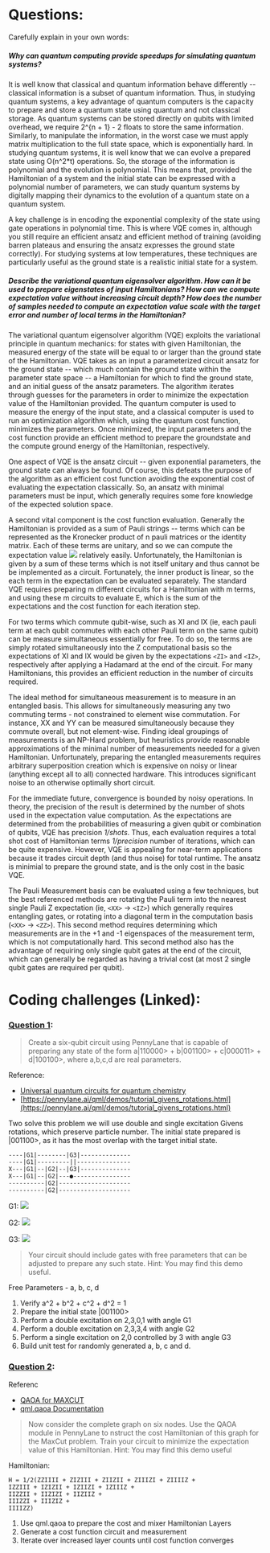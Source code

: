 # Questions:

Carefully explain in your own words: 

##### Why can quantum computing provide speedups for simulating quantum systems? 

It is well know that classical and quantum information behave differently -- classical information is a subset of quantum information. Thus, in studying quantum systems, a key advantage of quantum computers is the capacity to prepare and store a quantum state using quantum and not classical storage. As quantum systems can be stored directly on qubits with limited overhead, we require 2^{n + 1} - 2 floats to store the same information. Similarly, to manipulate the information, in the worst case we must apply matrix multiplication to the full state space, which is exponentially hard. In studying quantum systems, it is well know that we can evolve a prepared state using O(n^2*t) operations. So, the storage of the information is polynomial and the evolution is polynomial. This means that, provided the Hamiltonian of a system and the initial state can be expressed with a polynomial number of parameters, we can study quantum systems by digitally mapping their dynamics to the evolution of a quantum state on a quantum system. 

A key challenge is in encoding the exponential complexity of the state using gate operations in polynomial time. This is where VQE comes in, although you still require an efficient ansatz and efficient method of training (avoiding barren plateaus and ensuring the ansatz expresses the ground state correctly).  For studying systems at low temperatures, these techniques are particularly useful as the ground state is a realistic initial state for a system. 



##### Describe the variational quantum eigensolver algorithm. How can it be used to prepare eigenstates of input Hamiltonians? How can we compute expectation value without increasing circuit depth? How does the number of samples needed to compute an expectation value scale with the target error and number of local terms in the Hamiltonian?

The variational quantum eigensolver algorithm (VQE) exploits the variational principle in quantum mechanics: for states with given Hamiltonian, the measured energy of the state will be equal to or larger than the ground state of the Hamiltonian. VQE takes as an input a parameterized circuit ansatz for the ground state -- which much contain the ground state within the parameter state space -- a Hamiltonian for which to find the ground state, and an initial guess of the ansatz parameters. The algorithm iterates through guesses for the parameters in order to minimize the expectation value of the Hamiltonian provided. The quantum computer is used to measure the energy of the input state, and a classical computer is used to run an optimization algorithm which, using the quantum cost function, minimizes the parameters. Once minimized, the input parameters and the cost function provide an efficient method to prepare the groundstate and the compute ground energy of the Hamiltonian, respectively. 

One aspect of VQE is the ansatz circuit -- given exponential parameters, the ground state can always be found. Of course, this defeats the purpose of the algorithm as an efficient cost function avoiding the exponential cost of evaluating the expectation classically. So, an ansatz with minimal parameters must be input, which generally requires some fore knowledge of the expected solution space. 

A second vital component is the cost function evaluation. Generally the Hamiltonian is provided as a sum of Pauli strings -- terms which can be represented as the Kronecker product of n pauli matrices or the identity matrix. Each of these terms are unitary, and so we can compute the expectation value <img src="https://render.githubusercontent.com/render/math?math=<\psi|P |\psi>"> relatively easily. Unfortunately, the Hamiltonian is given by a sum of these terms which is not itself unitary and thus cannot be be implemented as a circuit. Fortunately, the inner product is linear, so the each term in the expectation can be evaluated separately. The standard VQE requires preparing m different circuits for a Hamiltonian with m terms, and using these m circuits to evaluate E, which is the sum of the expectations and the cost function for each iteration step.  

For two terms which commute qubit-wise, such as XI and IX (ie, each pauli term at each qubit commutes with each other Pauli term on the same qubit) can be measure simultaneous essentially for free. To do so, the terms are simply rotated simultaneously into the Z computational basis so the expectations of XI and IX would be given by the expectations `<ZI>` and `<IZ>`, respectively after applying a Hadamard at the end of the circuit.  For many Hamiltonians, this provides an efficient reduction in the number of circuits required.  

The ideal method for simultaneous measurement is to measure in an entangled basis. This allows for simultaneously measuring any two commuting terms - not constrained to element wise commutation. For instance, XX and YY can be measured simultaneously because they commute overall, but not element-wise. Finding ideal groupings of measurements is an NP-Hard problem, but heuristics provide reasonable approximations of the minimal number of measurements needed for a given Hamiltonian.  Unfortunately,  preparing the entangled measurements requires arbitrary superposition creation which is expensive on noisy or linear (anything except all to all) connected hardware.  This introduces significant noise to an otherwise optimally short circuit. 

For the immediate future, convergence is bounded by noisy operations. In theory, the precision of the result is determined by the number of shots used in the expectation value computation.  As the expectations are determined from the probabilities of measuring a given qubit or combination of qubits, VQE has precision *1/shots*.  Thus, each evaluation requires a total shot cost of Hamiltonian terms *1/precision* number of iterations, which can be quite expensive.  However, VQE is appealing for near-term applications because it trades circuit depth (and thus noise) for total runtime. The ansatz is minimial to prepare the ground state, and is the only cost in the basic VQE.  

The Pauli Measurement basis can be evaluated using a few techniques, but the best referenced methods are rotating the Pauli term into the nearest single Pauli Z expectation (ie, `<XX>` -> `<IZ>`) which generally requires entangling gates, or rotating into a diagonal term in the computation basis (`<XX>` -> `<ZZ>`). This second method requires determining which measurements are in the +1 and -1 eigenspaces of the measurement term, which is not computationally hard.  This second method also has the advantage of requiring only single qubit gates at the end of the circuit, which can generally be regarded as having a trivial cost (at most 2 single qubit gates are required per qubit). 

# Coding challenges (Linked):

### [Question 1](Question1.ipynb):
>Create a six-qubit circuit using PennyLane that is capable of preparing any state of the form a|110000> + b|001100> + c|000011> + d|100100>, where a,b,c,d are real parameters.

Reference: 

- [Universal quantum circuits for quantum chemistry](https://arxiv.org/pdf/2106.13839.pdf)
- [https://pennylane.ai/qml/demos/tutorial_givens_rotations.html](https://pennylane.ai/qml/demos/tutorial_givens_rotations.html)


Two solve this problem we will use double and single excitation Givens rotations, which preserve particle number. The initial state prepared is |001100>, as it has the most overlap with the target initial state. 

```
----|G1|--------|G3|--------------
----|G1|---------||---------------
X---|G1|--|G2|--|G3|--------------
X---|G1|--|G2|---●----------------
----------|G2|--------------------
----------|G2|--------------------
```

G1: <img src="https://render.githubusercontent.com/render/math?math=-2sin^{-1}(a)">

G2: <img src="https://render.githubusercontent.com/render/math?math=-2sin^{-1}(\frac{c}{\sqrt(1-a^2)})">

G3: <img src="https://render.githubusercontent.com/render/math?math=-2sin^{-1}(\frac{d}{\sqrt(1-a^2-c^2)})">

> Your circuit should include gates with free parameters that can be adjusted to prepare any such state. Hint: You may find this demo useful.

Free Parameters - a, b, c, d

1) Verify a^2 + b^2 + c^2 + d^2 = 1
2) Prepare the initial state |001100>
3) Perform a double excitation on 2,3,0,1 with angle G1
4) Perform a double excitation on 2,3,3,4 with angle G2
5) Perform a single excitation on 2,0 controlled by 3 with angle G3
6) Build unit test for randomly generated a, b, c and d.
   
### [Question 2](Question2.ipynb):

Referenc
- [QAOA for MAXCUT](https://pennylane.ai/qml/demos/tutorial_qaoa_maxcut.html)
- [qml.qaoa Documentation](https://pennylane.readthedocs.io/en/stable/code/qml_qaoa.html)
> Now consider the complete graph on six nodes. Use the QAOA module in PennyLane to nstruct the cost Hamiltonian of this graph for the MaxCut problem. Train your circuit to minimize the expectation value of this Hamiltonian. Hint: You may find this demo useful

Hamiltonian:
```
H = 1/2(ZZIIII + ZIZIII + ZIIZII + ZIIIZI + ZIIIIZ +
IZZIII + IZIZII + IZIIZI + IZIIIZ +
IIZZII + IIZIZI + IIZIIZ +
IIIZZI + IIIZIZ +
IIIIZZ)
```

1) Use qml.qaoa to prepare the cost and mixer Hamiltonian Layers
2) Generate a cost function circuit and measurement
3) Iterate over increased layer counts until cost function converges
   



